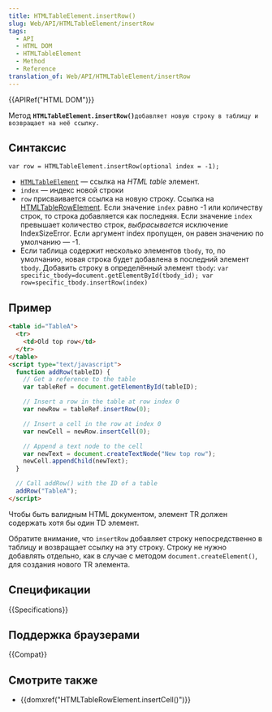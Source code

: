 ```yaml
---
title: HTMLTableElement.insertRow()
slug: Web/API/HTMLTableElement/insertRow
tags:
  - API
  - HTML DOM
  - HTMLTableElement
  - Method
  - Reference
translation_of: Web/API/HTMLTableElement/insertRow
---
```


{{APIRef("HTML DOM")}}

Метод **`HTMLTableElement.insertRow()`**`добавляет новую строку в таблицу и возвращает на неё ссылку.`

## Синтаксис

```
var row = HTMLTableElement.insertRow(optional index = -1);
```

- [`HTMLTableElement`](/ru/docs/DOM/HTMLTableElement) — ссылка на _HTML table_ элемент.
- `index` — индекс новой строки
- `row` присваивается ссылка на новую строку. Ссылка на [HTMLTableRowElement](/ru/docs/Web/API/HTMLTableRowElement).
  Если значение `index` равно -1 или количеству строк, то строка добавляется как последняя. Если значение `index` превышает количество строк, _выбрасывается_ исключение IndexSizeError. Если аргумент index пропущен, он равен значению по умолчанию — -1.
- Если таблица содержит несколько элементов `tbody`, то, по умолчанию, новая строка будет добавлена в последний элемент `tbody`. Добавить строку в определённый элемент `tbody`:
  `var specific_tbody=document.getElementById(tbody_id); var row=specific_tbody.insertRow(index)`

## Пример

```html
<table id="TableA">
  <tr>
    <td>Old top row</td>
  </tr>
</table>
<script type="text/javascript">
  function addRow(tableID) {
    // Get a reference to the table
    var tableRef = document.getElementById(tableID);

    // Insert a row in the table at row index 0
    var newRow = tableRef.insertRow(0);

    // Insert a cell in the row at index 0
    var newCell = newRow.insertCell(0);

    // Append a text node to the cell
    var newText = document.createTextNode("New top row");
    newCell.appendChild(newText);
  }

  // Call addRow() with the ID of a table
  addRow("TableA");
</script>
```

Чтобы быть валидным HTML документом, элемент TR должен содержать хотя бы один TD элемент.

Обратите внимание, что `insertRow` добавляет строку непосредственно в таблицу и возвращает ссылку на эту строку. Строку не нужно добавлять отдельно, как в случае с методом `document.createElement()`, для создания нового TR элемента.

## Спецификации

{{Specifications}}

## Поддержка браузерами

{{Compat}}

## Смотрите также

- {{domxref("HTMLTableRowElement.insertCell()")}}
